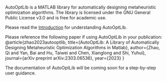 AutoOptLib is a MATLAB library for automatically designing metaheuristic optimization algorithms. The library is licensed under the GNU General Public License v3.0 and is free for academic use.

Please read the [Introduction](https://arxiv.org/abs/2303.06536) for understanding AutoOptLib.

Please reference the following paper if using AutoOptLib in your publication:
 @article{zhao2023autooptlib,
  title={AutoOptLib: A Library of Automatically Designing Metaheuristic Optimization Algorithms in Matlab},
  author={Zhao, Qi and Yan, Bai and Hu, Taiwei and Chen, Xianglong and Shi, Yuhui},
  journal={arXiv preprint 	arXiv:2303.06536},
  year={2023}
 }
 
 The documentation of AutoOptLib will be coming soon for a step-by-step user guidance.
